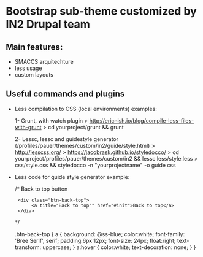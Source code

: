 Bootstrap sub-theme customized by IN2 Drupal team
=================================================

## Main features:

* SMACCS arquitechture
* less usage
* custom layouts 


## Useful commands and plugins

* Less compilation to CSS (local environments) examples:

	1- Grunt, with watch plugin 
		> http://ericnish.io/blog/compile-less-files-with-grunt
		> cd yourproject/grunt && grunt

	2- Lessc, lessc and guidestyle generator (/profiles/pauer/themes/custom/in2/guide/style.html)
		> http://lesscss.org/
		> https://jacobrask.github.io/styledocco/
		> cd yourproject/profiles/pauer/themes/custom/in2 && lessc less/style.less > css/style.css && styledocco -n "yourprojectname" -o guide css

	
* Less code for guide style generator example:

	/*
	  Back to top button
	  
	   <div class="btn-back-top">
	   		<a title="Back to top"" href="#init">Back to top</a>
	   </div>
	*/
	
	.btn-back-top {
		a {
			background: @ss-blue;
			color:white;
			font-family: 'Bree Serif', serif;
			padding:6px 12px;
			font-size: 24px;
			float:right;
			text-transform: uppercase;
		}
		a:hover {
			color:white;
			text-decoration: none;
		}
	}
